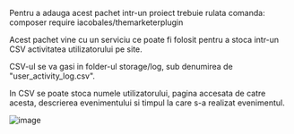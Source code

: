   Pentru a adauga acest pachet intr-un proiect trebuie rulata comanda: composer require iacobales/themarketerplugin

  Acest pachet vine cu un serviciu ce poate fi folosit pentru a stoca intr-un CSV activitatea utilizatorului pe site.

  CSV-ul se va gasi in folder-ul storage/log, sub denumirea de "user_activity_log.csv".

  In CSV se poate stoca numele utilizatorului, pagina accesata de catre acesta, descrierea evenimentului si timpul la care s-a realizat evenimentul.

![image](https://github.com/user-attachments/assets/c8e9e56d-8277-42b1-892c-b71468601e66)


